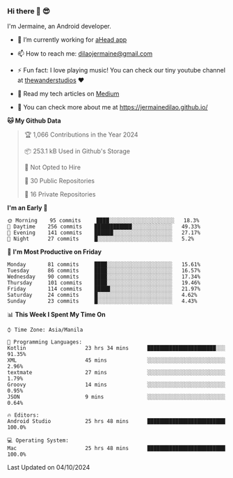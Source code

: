 ### Hi there 👋 😎
I'm Jermaine, an Android developer.

- 🔭 I’m currently working for [aHead app](https://www.ahead-app.com/)

- 📫 How to reach me: dilaojermaine@gmail.com

- ⚡ Fun fact: I love playing music! You can check our tiny youtube channel at [thewanderstudios](https://www.youtube.com/thewanderstudios) ♥️

- 📖 Read my tech articles on [Medium](https://jermainedilao.medium.com/)

- 👀 You can check more about me at https://jermainedilao.github.io/

<!--
**jermainedilao/jermainedilao** is a ✨ _special_ ✨ repository because its `README.md` (this file) appears on your GitHub profile.

Here are some ideas to get you started:

- 🔭 I’m currently working on ...
- 🌱 I’m currently learning ...
- 👯 I’m looking to collaborate on ...
- 🤔 I’m looking for help with ...
- 💬 Ask me about ...
- 📫 How to reach me: ...
- 😄 Pronouns: ...
- ⚡ Fun fact: ...
-->

<!--START_SECTION:waka-->
**🐱 My Github Data** 

> 🏆 1,066 Contributions in the Year 2024
 > 
> 📦 253.1 kB Used in Github's Storage 
 > 
> 🚫 Not Opted to Hire
 > 
> 📜 30 Public Repositories 
 > 
> 🔑 16 Private Repositories  
 > 
**I'm an Early 🐤** 

```text
🌞 Morning    95 commits     ████░░░░░░░░░░░░░░░░░░░░░   18.3% 
🌆 Daytime    256 commits    ████████████░░░░░░░░░░░░░   49.33% 
🌃 Evening    141 commits    ██████░░░░░░░░░░░░░░░░░░░   27.17% 
🌙 Night      27 commits     █░░░░░░░░░░░░░░░░░░░░░░░░   5.2%

```
📅 **I'm Most Productive on Friday** 

```text
Monday       81 commits     ████░░░░░░░░░░░░░░░░░░░░░   15.61% 
Tuesday      86 commits     ████░░░░░░░░░░░░░░░░░░░░░   16.57% 
Wednesday    90 commits     ████░░░░░░░░░░░░░░░░░░░░░   17.34% 
Thursday     101 commits    ████░░░░░░░░░░░░░░░░░░░░░   19.46% 
Friday       114 commits    █████░░░░░░░░░░░░░░░░░░░░   21.97% 
Saturday     24 commits     █░░░░░░░░░░░░░░░░░░░░░░░░   4.62% 
Sunday       23 commits     █░░░░░░░░░░░░░░░░░░░░░░░░   4.43%

```


📊 **This Week I Spent My Time On** 

```text
⌚︎ Time Zone: Asia/Manila

💬 Programming Languages: 
Kotlin                   23 hrs 34 mins      ██████████████████████░░░   91.35% 
XML                      45 mins             ░░░░░░░░░░░░░░░░░░░░░░░░░   2.96% 
textmate                 27 mins             ░░░░░░░░░░░░░░░░░░░░░░░░░   1.79% 
Groovy                   14 mins             ░░░░░░░░░░░░░░░░░░░░░░░░░   0.95% 
JSON                     9 mins              ░░░░░░░░░░░░░░░░░░░░░░░░░   0.64%

🔥 Editors: 
Android Studio           25 hrs 48 mins      █████████████████████████   100.0%

💻 Operating System: 
Mac                      25 hrs 48 mins      █████████████████████████   100.0%

```


 Last Updated on 04/10/2024
<!--END_SECTION:waka-->
